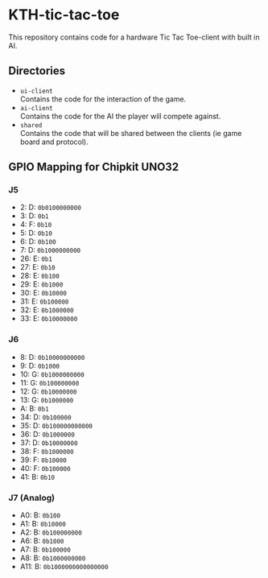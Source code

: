 # KTH-tic-tac-toe

This repository contains code for a hardware Tic Tac Toe-client with built in AI.

## Directories

* `ui-client` <br>
Contains the code for the interaction of the game.
* `ai-client`<br>
Contains the code for the AI the player will compete against.
* `shared`<br>
Contains the code that will be shared between the clients (ie game board and protocol).

## GPIO Mapping for Chipkit UNO32
### J5
* 2: D: `0b0100000000`
* 3: D: `0b1`
* 4: F: `0b10`
* 5: D: `0b10`
* 6: D: `0b100`
* 7: D: `0b1000000000`
* 26: E: `0b1`
* 27: E: `0b10`
* 28: E: `0b100`
* 29: E: `0b1000`
* 30: E: `0b10000`
* 31: E: `0b100000`
* 32: E: `0b1000000`
* 33: E: `0b10000000`

### J6
* 8: D: `0b10000000000`
* 9: D: `0b1000`
* 10: G: `0b1000000000`
* 11: G: `0b100000000`
* 12: G: `0b10000000`
* 13: G: `0b1000000`
* A: B: `0b1`
* 34: D: `0b100000`
* 35: D: `0b100000000000`
* 36: D: `0b1000000`
* 37: D: `0b10000000`
* 38: F: `0b1000000`
* 39: F: `0b10000`
* 40: F: `0b100000`
* 41: B: `0b10`

### J7 (Analog)
* A0: B: `0b100`
* A1: B: `0b10000`
* A2: B: `0b100000000`
* A6: B: `0b1000`
* A7: B: `0b100000`
* A8: B: `0b1000000000`
* A11: B: `0b1000000000000000`
